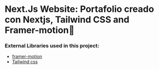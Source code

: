# Next.Js Website: Portafolio creado con Nextjs, Tailwind CSS and Framer-motion🌟

### External Libraries used in this project:

- [framer-motion](https://www.framer.com/motion/) <br />
- [Tailwind css](https://tailwindcss.com/) <br />
